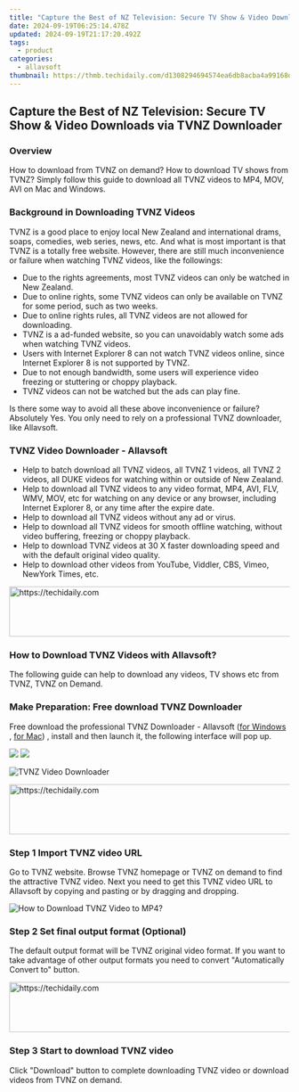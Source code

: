 ```yaml
---
title: "Capture the Best of NZ Television: Secure TV Show & Video Downloads via TVNZ Downloader"
date: 2024-09-19T06:25:14.478Z
updated: 2024-09-19T21:17:20.492Z
tags:
  - product
categories:
  - allavsoft
thumbnail: https://thmb.techidaily.com/d1308294694574ea6db8acba4a99168df2eb7c1da8079de3619058fd0f089920.jpg
---
```


## Capture the Best of NZ Television: Secure TV Show & Video Downloads via TVNZ Downloader

### Overview

How to download from TVNZ on demand? How to download TV shows from TVNZ? Simply follow this guide to download all TVNZ videos to MP4, MOV, AVI on Mac and Windows.

### Background in Downloading TVNZ Videos

TVNZ is a good place to enjoy local New Zealand and international drams, soaps, comedies, web series, news, etc. And what is most important is that TVNZ is a totally free website. However, there are still much inconvenience or failure when watching TVNZ videos, like the followings:

* Due to the rights agreements, most TVNZ videos can only be watched in New Zealand.
* Due to online rights, some TVNZ videos can only be available on TVNZ for some period, such as two weeks.
* Due to online rights rules, all TVNZ videos are not allowed for downloading.
* TVNZ is a ad-funded website, so you can unavoidably watch some ads when watching TVNZ videos.
* Users with Internet Explorer 8 can not watch TVNZ videos online, since Internet Explorer 8 is not supported by TVNZ.
* Due to not enough bandwidth, some users will experience video freezing or stuttering or choppy playback.
* TVNZ videos can not be watched but the ads can play fine.

Is there some way to avoid all these above inconvenience or failure? Absolutely Yes. You only need to rely on a professional TVNZ downloader, like Allavsoft.

### TVNZ Video Downloader - Allavsoft

* Help to batch download all TVNZ videos, all TVNZ 1 videos, all TVNZ 2 videos, all DUKE videos for watching within or outside of New Zealand.
* Help to download all TVNZ videos to any video format, MP4, AVI, FLV, WMV, MOV, etc for watching on any device or any browser, including Internet Explorer 8, or any time after the expire date.
* Help to download all TVNZ videos without any ad or virus.
* Help to download all TVNZ videos for smooth offline watching, without video buffering, freezing or choppy playback.
* Help to download TVNZ videos at 30 X faster downloading speed and with the default original video quality.
* Help to download other videos from YouTube, Viddler, CBS, Vimeo, NewYork Times, etc.

<!-- affiliate ads begin -->
<a href="https://ephamedtechinc.pxf.io/c/5597632/2137204/26400" target="_top" id="2137204">
  <img src="//a.impactradius-go.com/display-ad/26400-2137204" border="0" alt="https://techidaily.com" width="728" height="90"/>
</a>
<img height="0" width="0" src="https://ephamedtechinc.pxf.io/i/5597632/2137204/26400" style="position:absolute;visibility:hidden;" border="0" />
<!-- affiliate ads end -->

### How to Download TVNZ Videos with Allavsoft?

The following guide can help to download any videos, TV shows etc from TVNZ, TVNZ on Demand.

### Make Preparation: Free download TVNZ Downloader

Free download the professional TVNZ Downloader - Allavsoft ([for Windows](https://tools.techidaily.com/allavsoft/products/) , [for Mac](https://tools.techidaily.com/allavsoft/products/)) , install and then launch it, the following interface will pop up.

[![](https://www.allavsoft.com/how-to/../images/how-to/free-download-win.jpg)](https://tools.techidaily.com/allavsoft/products/) [![](https://www.allavsoft.com/how-to/../images/how-to/free-download-mac.jpg)](https://tools.techidaily.com/allavsoft/products/)

![TVNZ Video Downloader](https://www.allavsoft.com/how-to/../images/allavsoft/screen-shot-600.jpg)

<!-- affiliate ads begin -->
<a href="https://ephamedtechinc.pxf.io/c/5597632/2139322/26400" target="_top" id="2139322">
  <img src="//a.impactradius-go.com/display-ad/26400-2139322" border="0" alt="https://techidaily.com" width="728" height="90"/>
</a>
<img height="0" width="0" src="https://ephamedtechinc.pxf.io/i/5597632/2139322/26400" style="position:absolute;visibility:hidden;" border="0" />
<!-- affiliate ads end -->

### Step 1 Import TVNZ video URL

Go to TVNZ website. Browse TVNZ homepage or TVNZ on demand to find the attractive TVNZ video. Next you need to get this TVNZ video URL to Allavsoft by copying and pasting or by dragging and dropping.

![How to Download TVNZ Video to MP4?](https://www.allavsoft.com/how-to/../images/how-to/download-rtmp-video/download-rtmp-video.jpg)

### Step 2 Set final output format (Optional)

The default output format will be TVNZ original video format. If you want to take advantage of other output formats you need to convert "Automatically Convert to" button.

<!-- affiliate ads begin -->
<a href="https://appsumo.8odi.net/c/5597632/2049387/7443" target="_top" id="2049387">
  <img src="//a.impactradius-go.com/display-ad/7443-2049387" border="0" alt="https://techidaily.com" width="728" height="90"/>
</a>
<img height="0" width="0" src="https://appsumo.8odi.net/i/5597632/2049387/7443" style="position:absolute;visibility:hidden;" border="0" />
<!-- affiliate ads end -->

### Step 3 Start to download TVNZ video

Click "Download" button to complete downloading TVNZ video or download videos from TVNZ on demand.

<ins class="adsbygoogle"
     style="display:block"
     data-ad-format="autorelaxed"
     data-ad-client="ca-pub-7571918770474297"
     data-ad-slot="1223367746"></ins>

<ins class="adsbygoogle"
     style="display:block"
     data-ad-client="ca-pub-7571918770474297"
     data-ad-slot="8358498916"
     data-ad-format="auto"
     data-full-width-responsive="true"></ins>
